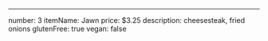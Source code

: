 ---
number: 3
itemName: Jawn
price: $3.25
description: cheesesteak, fried onions
glutenFree: true
vegan: false